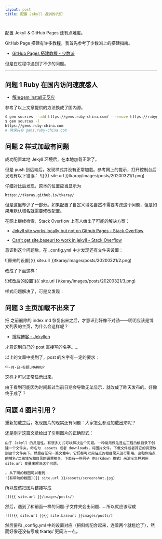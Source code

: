 ```yaml
---
layout: post
title: 配置 Jekyll 遇到的坑们

---
```


配置 Jekyll & GitHub Pages 还有点难度。

GitHub Page 搭建有许多教程，我首先参考了少数派上的搭建指南。

- [GitHub Pages 搭建教程 - 少数派](https://sspai.com/post/54608)

但是在过程中遇到了不少的问题。

---

## 问题 1 Ruby 在国内访问速度感人

- [解决gem install无反应](https://iyaozhen.com/gem-install-taobao-ruby.html)

参考了以上文章提供的方法换成了国内源。

```Bash
$ gem sources --add https://gems.ruby-china.com/ --remove https://rubygems.org/
$ gem sources -l
https://gems.ruby-china.com
# 确保只有 gems.ruby-china.com
```

## 问题 2 样式加载有问题

成功配置本地 Jekyll 环境后，在本地加载正常了。

但是 push 到远端后，发现样式并没有正常加载。参考网上的提示，打开控制台后发现有以下错误：
![]({{ site.url }}tkaray/images/posts/20200321/1.png)

仔细对比后发现，原本的位置应当显示为
```
https://tkaray.github.io/tkaray/
```
但是这里却少了一部分。如果配置了自定义域名自然不需要考虑这个问题，但是如果用默认域名就需要修改配置。

在网上继续检索，Stack Overflow 上有人给出了可能的解决方案：

- [Jekyll site works locally but not on Github Pages - Stack Overflow
](https://stackoverflow.com/questions/42450554/jekyll-site-works-locally-but-not-on-github-pages/47530487#47530487)

- [Can't get site.baseurl to work in jekyll - Stack Overflow](https://stackoverflow.com/questions/22514104/cant-get-site-baseurl-to-work-in-jekyll)

意识到这个问题后，在 _config.yml 中才发现还有文件夹设置：

![原来的设置]({{ site.url }}tkaray/images/posts/20200321/2.png)

改成了下面这样：

![修改后的设置]({{ site.url }}tkaray/images/posts/20200321/3.png)

样式问题解决了，可是又发现：

## 问题 3 主页加载不出来了

把 之前删除的 index.md 恢复出来之后，才意识到好像不对劲——明明应该是博文列表的主页，为什么会这样呢？

- [撰写博客 - Jekyllcn](http://jekyllcn.com/docs/posts/)

才意识到自己的 post 直接写的名字……

以上的文章中提到了，post 的名字有一定的要求：
```
年-月-日-标题.MARKUP
```
这样才可以正常显示出来。

由于看到可能因为时间超过当前日期会导致无法显示，就改成了昨天发布的。好像终于成了？

## 问题 4 图片引用？

重新加载之后，发现图片的现实还有问题：大家怎么都没加载出来呢？

还是刚才这篇文章给出了引用图片的正确形式：
```
由于 Jekyll 的灵活性，有很多方式可以解决这个问题。一种常用做法是在工程的根目录下创建一个文件夹，命名为　assets 或者 downloads，将图片文件，下载文件或者其它的资源放到这个文件夹下。然后在任何一篇文章中，它们都可以用站点的根目录来进行引用。这和你站点的域名/二级域名和目录的设置相关，下面有一些例子（Markdown 格式）来演示怎样利用 site.url 变量来解决这个问题。

… 从下面的截图可以看到：
![有帮助的截图]({{ site.url }}/assets/screenshot.jpg)
```

所以应该把图片链接写成
```
[]({{ site.url }}/images/posts/)
```
然后，遇到了和前面一样的问题:子文件夹会出问题……所以就应该写成
```
![]({{ site.url }}{{ site.baseurl }}images/posts/)
```
然后要和 _config.yml 中的设置对应（把斜线配合起来，连着两个就尴尬了），然而好像还没有写成 tkaray/ 更简洁一点。



